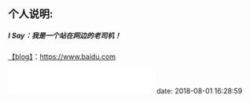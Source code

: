 ## 个人说明:
#####     I Say：*我是一个站在网边的老司机！*
[【blog】](https://cmaxa.github.io/)：https://www.baidu.com
<iframe frameborder="no" border="0" marginwidth="0" marginheight="0" width=298 height=52 src="//music.163.com/outchain/player?type=1&id=243140&auto=1&height=32"></iframe>
date: 2018-08-01 16:28:59